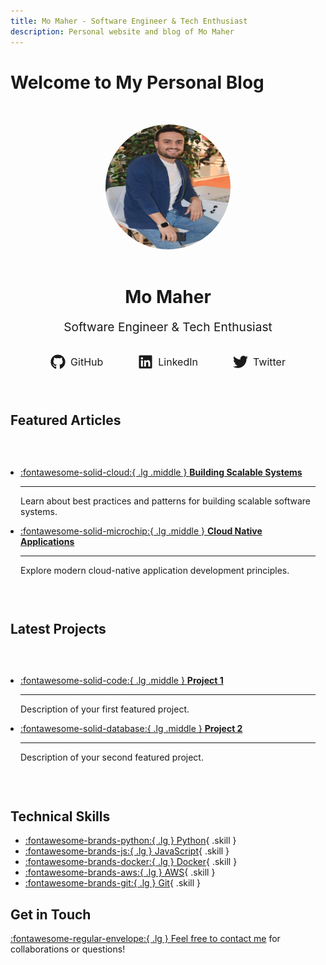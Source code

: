 ```yaml
---
title: Mo Maher - Software Engineer & Tech Enthusiast
description: Personal website and blog of Mo Maher
---
```


# Welcome to My Personal Blog

<div class="hero">
    <div class="hero-content">
        <img src="assets/images/profile.jpg" alt="Mo Maher" class="profile-image">
        <h1>Mo Maher</h1>
        <p class="subtitle">Software Engineer & Tech Enthusiast</p>
        <div class="social-links">
            <a href="https://github.com/slorksmo" target="_blank" rel="noopener">
                <span class="twemoji">
                    <svg xmlns="http://www.w3.org/2000/svg" viewBox="0 0 496 512"><!-- Font Awesome Free 6.4.2 by @fontawesome - https://fontawesome.com License - https://fontawesome.com/license/free (Icons: CC BY 4.0, Fonts: SIL OFL 1.1, Code: MIT License) Copyright 2023 Fonticons, Inc.--><path d="M165.9 397.4c0 2-2.3 3.6-5.2 3.6-3.3.3-5.6-1.3-5.6-3.6 0-2 2.3-3.6 5.2-3.6 3-.3 5.6 1.3 5.6 3.6zm-31.1-4.5c-.7 2 1.3 4.3 4.3 4.9 2.6 1 5.6 0 6.2-2s-1.3-4.3-4.3-5.2c-2.6-.7-5.5.3-6.2 2.3zm44.2-1.7c-2.9.7-4.9 2.6-4.6 4.9.3 2 2.9 3.3 5.9 2.6 2.9-.7 4.9-2.6 4.6-4.6-.3-1.9-3-3.2-5.9-2.9zM244.8 8C106.1 8 0 113.3 0 252c0 110.9 69.8 205.8 169.5 239.2 12.8 2.3 17.3-5.6 17.3-12.1 0-6.2-.3-40.4-.3-61.4 0 0-70 15-84.7-29.8 0 0-11.4-29.1-27.8-36.6 0 0-22.9-15.7 1.6-15.4 0 0 24.9 2 38.6 25.8 21.9 38.6 58.6 27.5 72.9 20.9 2.3-16 8.8-27.1 16-33.7-55.9-6.2-112.3-14.3-112.3-110.5 0-27.5 7.6-41.3 23.6-58.9-2.6-6.5-11.1-33.3 2.6-67.9 20.9-6.5 69 27 69 27 20-5.6 41.5-8.5 62.8-8.5s42.8 2.9 62.8 8.5c0 0 48.1-33.6 69-27 13.7 34.7 5.2 61.4 2.6 67.9 16 17.7 25.8 31.5 25.8 58.9 0 96.5-58.9 104.2-114.8 110.5 9.2 7.9 17 22.9 17 46.4 0 33.7-.3 75.4-.3 83.6 0 6.5 4.6 14.4 17.3 12.1C428.2 457.8 496 362.9 496 252 496 113.3 383.5 8 244.8 8zM97.2 352.9c-1.3 1-1 3.3.7 5.2 1.6 1.6 3.9 2.3 5.2 1 1.3-1 1-3.3-.7-5.2-1.6-1.6-3.9-2.3-5.2-1zm-10.8-8.1c-.7 1.3.3 2.9 2.3 3.9 1.6 1 3.6.7 4.3-.7.7-1.3-.3-2.9-2.3-3.9-2-.6-3.6-.3-4.3.7zm32.4 35.6c-1.6 1.3-1 4.3 1.3 6.2 2.3 2.3 5.2 2.6 6.5 1 1.3-1.3.7-4.3-1.3-6.2-2.2-2.3-5.2-2.6-6.5-1zm-11.4-14.7c-1.6 1-1.6 3.6 0 5.9 1.6 2.3 4.3 3.3 5.6 2.3 1.6-1.3 1.6-3.9 0-6.2-1.4-2.3-4-3.3-5.6-2z"/></svg>
                </span>
                <span class="label">GitHub</span>
            </a>
            <a href="https://linkedin.com/in/momaher94" target="_blank" rel="noopener">
                <span class="twemoji">
                    <svg xmlns="http://www.w3.org/2000/svg" viewBox="0 0 448 512"><!-- Font Awesome Free 6.4.2 by @fontawesome - https://fontawesome.com License - https://fontawesome.com/license/free (Icons: CC BY 4.0, Fonts: SIL OFL 1.1, Code: MIT License) Copyright 2023 Fonticons, Inc.--><path d="M416 32H31.9C14.3 32 0 46.5 0 64.3v383.4C0 465.5 14.3 480 31.9 480H416c17.6 0 32-14.5 32-32.3V64.3c0-17.8-14.4-32.3-32-32.3zM135.4 416H69V202.2h66.5V416zm-33.2-243c-21.3 0-38.5-17.3-38.5-38.5S80.9 96 102.2 96c21.2 0 38.5 17.3 38.5 38.5 0 21.3-17.2 38.5-38.5 38.5zm282.1 243h-66.4V312c0-24.8-.5-56.7-34.5-56.7-34.6 0-39.9 27-39.9 54.9V416h-66.4V202.2h63.7v29.2h.9c8.9-16.8 30.6-34.5 62.9-34.5 67.2 0 79.7 44.3 79.7 101.9V416z"/></svg>
                </span>
                <span class="label">LinkedIn</span>
            </a>
            <a href="https://twitter.com/mo_maher94" target="_blank" rel="noopener">
                <span class="twemoji">
                    <svg xmlns="http://www.w3.org/2000/svg" viewBox="0 0 512 512"><!-- Font Awesome Free 6.4.2 by @fontawesome - https://fontawesome.com License - https://fontawesome.com/license/free (Icons: CC BY 4.0, Fonts: SIL OFL 1.1, Code: MIT License) Copyright 2023 Fonticons, Inc.--><path d="M459.37 151.716c.325 4.548.325 9.097.325 13.645 0 138.72-105.583 298.558-298.558 298.558-59.452 0-114.68-17.219-161.137-47.106 8.447.974 16.568 1.299 25.34 1.299 49.055 0 94.213-16.568 130.274-44.832-46.132-.975-84.792-31.188-98.112-72.772 6.498.974 12.995 1.624 19.818 1.624 9.421 0 18.843-1.3 27.614-3.573-48.081-9.747-84.143-51.98-84.143-102.985v-1.299c13.969 7.797 30.214 12.67 47.431 13.319-28.264-18.843-46.781-51.005-46.781-87.391 0-19.492 5.197-37.36 14.294-52.954 51.655 63.675 129.3 105.258 216.365 109.807-1.624-7.797-2.599-15.918-2.599-24.04 0-57.828 46.782-104.934 104.934-104.934 30.213 0 57.502 12.67 76.67 33.137 23.715-4.548 46.456-13.32 66.599-25.34-7.798 24.366-24.366 44.833-46.132 57.827 21.117-2.273 41.584-8.122 60.426-16.243-14.292 20.791-32.161 39.308-52.628 54.253z"/></svg>
                </span>
                <span class="label">Twitter</span>
            </a>
        </div>
    </div>
</div>

## Featured Articles

<div class="grid cards" markdown>

- [:fontawesome-solid-cloud:{ .lg .middle } __Building Scalable Systems__](blog/posts/building-scalable-systems.md)

    ---
    Learn about best practices and patterns for building scalable software systems.

- [:fontawesome-solid-microchip:{ .lg .middle } __Cloud Native Applications__](blog/posts/cloud-native-apps.md)

    ---
    Explore modern cloud-native application development principles.

</div>

## Latest Projects

<div class="grid cards" markdown>

- [:fontawesome-solid-code:{ .lg .middle } __Project 1__](portfolio/project1.md)

    ---
    Description of your first featured project.

- [:fontawesome-solid-database:{ .lg .middle } __Project 2__](portfolio/project2.md)

    ---
    Description of your second featured project.

</div>

## Technical Skills

- [:fontawesome-brands-python:{ .lg } Python](){ .skill }
- [:fontawesome-brands-js:{ .lg } JavaScript](){ .skill }
- [:fontawesome-brands-docker:{ .lg } Docker](){ .skill }
- [:fontawesome-brands-aws:{ .lg } AWS](){ .skill }
- [:fontawesome-brands-git:{ .lg } Git](){ .skill }

## Get in Touch

[:fontawesome-regular-envelope:{ .lg } Feel free to contact me](contact.md) for collaborations or questions!

<style>
.hero {
    text-align: center;
    padding: 2rem 0;
}

.hero-content {
    max-width: 800px;
    margin: 0 auto;
}

.profile-image {
    width: 200px;
    height: 200px;
    border-radius: 50%;
    margin-bottom: 1rem;
}

.subtitle {
    font-size: 1.2rem;
    color: var(--md-default-fg-color--light);
    margin-bottom: 1.5rem;
}

.social-links {
    display: flex;
    justify-content: center;
    gap: 1.5rem;
    margin-top: 1rem;
}

.social-links a {
    display: flex;
    align-items: center;
    color: var(--md-default-fg-color--light);
    text-decoration: none;
    transition: color 0.2s;
    padding: 0.5rem 1rem;
    border-radius: 4px;
}

.social-links a:hover {
    color: var(--md-primary-fg-color);
    background: var(--md-code-bg-color);
}

.social-links .twemoji {
    width: 1.5rem;
    height: 1.5rem;
    margin-right: 0.5rem;
}

.social-links .twemoji svg {
    width: 100%;
    height: 100%;
    fill: currentColor;
}

.social-links .label {
    font-size: 1rem;
}

.lg {
    font-size: 1.5rem;
}

.middle {
    vertical-align: middle;
}

.skill {
    display: inline-block;
    margin: 0.5rem;
    padding: 0.5rem 1rem;
    background: var(--md-code-bg-color);
    border-radius: 4px;
    text-decoration: none;
    color: var(--md-default-fg-color);
}

.skill:hover {
    background: var(--md-code-fg-color);
    color: var(--md-code-bg-color);
}

.grid.cards {
    display: grid;
    grid-template-columns: repeat(auto-fit, minmax(300px, 1fr));
    gap: 1rem;
    margin: 1rem 0;
}

.grid.cards > * {
    border: 1px solid var(--md-default-fg-color--lightest);
    border-radius: 0.5rem;
    padding: 1rem;
}

@media (max-width: 768px) {
    .social-links {
        flex-direction: column;
        align-items: center;
    }
    
    .social-links a {
        width: 100%;
        justify-content: center;
    }
}
</style>
